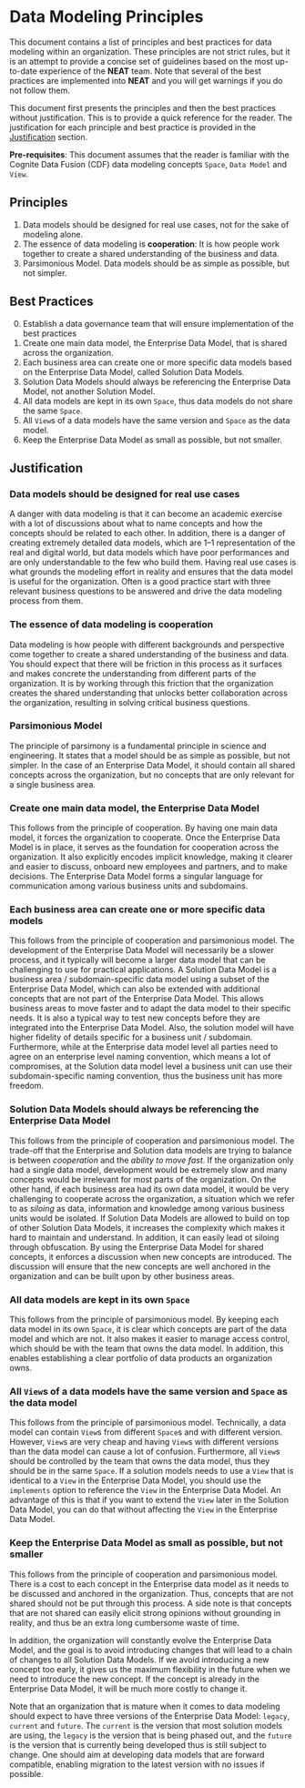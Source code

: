 # Data Modeling Principles

This document contains a list of principles and best practices for data modeling within an organization. These
principles are not strict rules, but it is an attempt to provide a concise set of guidelines based on
the most up-to-date experience of the **NEAT** team. Note that several of the best practices are
implemented into **NEAT** and you will get warnings if you do not follow them.

This document first presents the principles and then the best practices without justification. This is to provide
a quick reference for the reader. The justification for each principle and best practice is provided in the
[Justification](#justification) section.

**Pre-requisites**: This document assumes that the reader is familiar with the Cognite Data Fusion (CDF) data modeling
concepts `Space`, `Data Model` and `View`.

## Principles

1. Data models should be designed for real use cases, not for the sake of modeling alone.
2. The essence of data modeling is **cooperation**: It is how people work together to create a shared understanding
   of the business and data.
3. Parsimonious Model. Data models should be as simple as possible, but not simpler.

## Best Practices

0. Establish a data governance team that will ensure implementation of the best practices
1. Create one main data model, the Enterprise Data Model, that is shared across the organization.
2. Each business area can create one or more specific data models based on the Enterprise Data Model, called
   Solution Data Models.
3. Solution Data Models should always be referencing the Enterprise Data Model, not another Solution Model.
4. All data models are kept in its own `Space`, thus data models do not share the same `Space`.
5. All `View`s of a data models have the same version and `Space` as the data model.
6. Keep the Enterprise Data Model as small as possible, but not smaller.

## Justification

### Data models should be designed for real use cases

A danger with data modeling is that it can become an academic exercise with a lot of discussions about what to
name concepts and how the concepts should be related to each other. In addition, there is a danger of creating
extremely detailed data models, which are 1–1 representation of the real and digital world, but data models
which have poor performances and are only understandable to the few who build them.
Having real use cases is what grounds the modeling effort in reality and ensures that the data model is useful
for the organization. Often is a good practice start with three relevant business questions to be answered
and drive the data modeling process from them.

### The essence of data modeling is **cooperation**

Data modeling is how people with different backgrounds and perspective come together to create a shared understanding
of the business and data. You should expect that there will be friction in this process as it surfaces and makes
concrete the understanding from different parts of the organization. It is by working through this friction that
the organization creates the shared understanding that unlocks better collaboration across the organization,
resulting in solving critical business questions.

### Parsimonious Model

The principle of parsimony is a fundamental principle in science and engineering. It states that a model should be
as simple as possible, but not simpler. In the case of an Enterprise Data Model, it should contain all shared
concepts across the organization, but no concepts that are only relevant for a single business area.

### Create one main data model, the Enterprise Data Model

This follows from the principle of cooperation. By having one main data model, it forces the organization to
cooperate. Once the Enterprise Data Model is in place, it serves as the foundation for cooperation across the
organization. It also explicitly encodes implicit knowledge, making it clearer and easier to discuss,
onboard new employees and partners, and to make decisions. The Enterprise Data Model forms a singular language
for communication among various business units and subdomains.

### Each business area can create one or more specific data models

This follows from the principle of cooperation and parsimonious model. The development of the
Enterprise Data Model will necessarily be a slower process, and it typically will become a larger data model
that can be challenging to use for practical applications. A Solution Data Model is a business area / subdomain-specific
data model using a subset of the Enterprise Data Model, which can also be extended with additional concepts that are
not part of the Enterprise Data Model. This allows business areas to move faster and to adapt the data model
to their specific needs. It is also a typical way to test new concepts before they are integrated into
the Enterprise Data Model. Also, the solution model will have higher fidelity of details specific for a business
unit / subdomain.  Furthermore, while at the Enterprise data model level all parties need to agree on an enterprise
level naming convention, which means a lot of compromises, at the Solution data model level a business unit can use
their subdomain-specific naming convention, thus the business unit has more freedom.

### Solution Data Models should always be referencing the Enterprise Data Model

This follows from the principle of cooperation and parsimonious model. The trade-off that the Enterprise and
Solution data models are trying to balance is between *cooperation* and the *ability to move fast*. If the organization
only had a single data model, development would be extremely slow and many concepts would be irrelevant for
most parts of the organization. On the other hand, if each business area had its own data model,
it would be very challenging to cooperate across the organization, a situation which we refer to as *siloing* as data,
information and knowledge among various business units would be isolated.
If Solution Data Models are allowed to build on top of other Solution Data Models, it increases the complexity
which makes it hard to maintain and understand. In addition, it can easily lead ot siloing through obfuscation.
By using the Enterprise Data Model for shared concepts, it enforces a discussion when new concepts are introduced.
The discussion will ensure that the new concepts are well anchored in the organization and can be built upon by other
business areas.

### All data models are kept in its own `Space`

This follows from the principle of parsimonious model. By keeping each data model in its own `Space`, it is clear
which concepts are part of the data model and which are not. It also makes it easier to manage access control,
which should be with the team that owns the data model. In addition, this enables establishing a clear
portfolio of data products an organization owns.

### All `View`s of a data models have the same version and `Space` as the data model

This follows from the principle of parsimonious model. Technically, a data model can contain `View`s from
different `Space`s and with different version. However, `View`s are very cheap and having `View`s with different
versions than the data model can cause a lot of confusion. Furthermore, all `View`s should be controlled by the
team that owns the data model, thus they should be in the same `Space`. If a solution models needs to use a `View`
that is identical to a `View` in the Enterprise Data Model, you should use the `implements` option to reference the
`View` in the Enterprise Data Model. An advantage of this is that if you want to extend the `View` later
in the Solution Data Model, you can do that without affecting the `View` in the Enterprise Data Model.

### Keep the Enterprise Data Model as small as possible, but not smaller

This follows from the principle of cooperation and parsimonious model. There is a cost to each concept in the
Enterprise data model as it needs to be discussed and anchored in the organization. Thus, concepts that are not
shared should not be put through this process. A side note is that concepts that are not shared can easily
elicit strong opinions without grounding in reality, and thus be an extra long cumbersome waste of time.

In addition, the organization will constantly evolve the Enterprise Data Model, and the goal is to avoid
introducing changes that will lead to a chain of changes to all Solution Data Models. If we avoid introducing
a new concept too early, it gives us the maximum flexibility in the future when we need to introduce the new concept.
If the concept is already in the Enterprise Data Model, it will be much more costly to change it.

Note that an organization that is mature when it comes to data modeling should expect to have three versions of the
Enterprise Data Model: `legacy`, `current` and `future`. The `current` is the version that most solution models
are using, the `legacy` is the version that is being phased out, and the `future` is the version that is currently
being developed thus is still subject to change. One should aim at developing data models that are forward compatible,
enabling migration to the latest version with no issues if possible.

